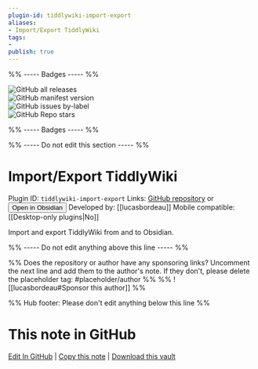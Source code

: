 ```yaml
---
plugin-id: tiddlywiki-import-export
aliases:
- Import/Export TiddlyWiki
tags: 
- 
publish: true
---
```


%% ----- Badges ----- %%

![GitHub all releases](https://img.shields.io/github/downloads/lucasbordeau/obsidian-tiddlywiki/total?color=573E7A&logo=github&style=for-the-badge)   
![GitHub manifest version](https://img.shields.io/github/manifest-json/v/lucasbordeau/obsidian-tiddlywiki?color=573E7A&logo=github&style=for-the-badge)   
![GitHub issues by-label](https://img.shields.io/github/issues/lucasbordeau/obsidian-tiddlywiki/help%20wanted?color=573E7A&logo=github&style=for-the-badge)   
![GitHub Repo stars](https://img.shields.io/github/stars/lucasbordeau/obsidian-tiddlywiki?color=573E7A&logo=github&style=for-the-badge)

%% ----- Badges ----- %%

%% ----- Do not edit this section ----- %%

# Import/Export TiddlyWiki

Plugin ID: `tiddlywiki-import-export`
Links: [GitHub repository](https://github.com/lucasbordeau/obsidian-tiddlywiki) or [<button id=HH>Open in Obsidian</button>](obsidian://show-plugin?id=tiddlywiki-import-export)
Developed by: [[lucasbordeau]]
Mobile compatible: [[Desktop-only plugins|No]]

Import and export TiddlyWiki from and to Obsidian.

%% ----- Do not edit anything above this line ----- %% 

%% Does the repository or author have any sponsoring links? Uncomment the next line and add them to the author's note. If they don't, please delete the placeholder tag: #placeholder/author %%
%% ![[lucasbordeau#Sponsor this author]] %%

%% Hub footer: Please don't edit anything below this line %%

# This note in GitHub

<span class="git-footer">[Edit In GitHub](https://github.dev/obsidian-community/obsidian-hub/blob/main/02%20-%20Community%20Expansions/02.05%20All%20Community%20Expansions/Plugins/tiddlywiki-import-export.md "git-hub-edit-note") | [Copy this note](https://raw.githubusercontent.com/obsidian-community/obsidian-hub/main/02%20-%20Community%20Expansions/02.05%20All%20Community%20Expansions/Plugins/tiddlywiki-import-export.md "git-hub-copy-note") | [Download this vault](https://github.com/obsidian-community/obsidian-hub/archive/refs/heads/main.zip "git-hub-download-vault") </span>
